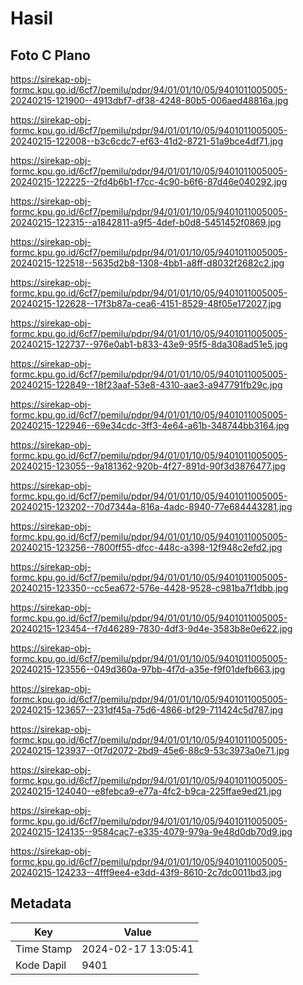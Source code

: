 # Hasil

## Foto C Plano

https://sirekap-obj-formc.kpu.go.id/6cf7/pemilu/pdpr/94/01/01/10/05/9401011005005-20240215-121900--4913dbf7-df38-4248-80b5-006aed48816a.jpg

https://sirekap-obj-formc.kpu.go.id/6cf7/pemilu/pdpr/94/01/01/10/05/9401011005005-20240215-122008--b3c6cdc7-ef63-41d2-8721-51a9bce4df71.jpg

https://sirekap-obj-formc.kpu.go.id/6cf7/pemilu/pdpr/94/01/01/10/05/9401011005005-20240215-122225--2fd4b6b1-f7cc-4c90-b6f6-87d46e040292.jpg

https://sirekap-obj-formc.kpu.go.id/6cf7/pemilu/pdpr/94/01/01/10/05/9401011005005-20240215-122315--a1842811-a9f5-4def-b0d8-5451452f0869.jpg

https://sirekap-obj-formc.kpu.go.id/6cf7/pemilu/pdpr/94/01/01/10/05/9401011005005-20240215-122518--5635d2b8-1308-4bb1-a8ff-d8032f2682c2.jpg

https://sirekap-obj-formc.kpu.go.id/6cf7/pemilu/pdpr/94/01/01/10/05/9401011005005-20240215-122628--17f3b87a-cea6-4151-8529-48f05e172027.jpg

https://sirekap-obj-formc.kpu.go.id/6cf7/pemilu/pdpr/94/01/01/10/05/9401011005005-20240215-122737--976e0ab1-b833-43e9-95f5-8da308ad51e5.jpg

https://sirekap-obj-formc.kpu.go.id/6cf7/pemilu/pdpr/94/01/01/10/05/9401011005005-20240215-122849--18f23aaf-53e8-4310-aae3-a947791fb29c.jpg

https://sirekap-obj-formc.kpu.go.id/6cf7/pemilu/pdpr/94/01/01/10/05/9401011005005-20240215-122946--69e34cdc-3ff3-4e64-a61b-348744bb3164.jpg

https://sirekap-obj-formc.kpu.go.id/6cf7/pemilu/pdpr/94/01/01/10/05/9401011005005-20240215-123055--9a181362-920b-4f27-891d-90f3d3876477.jpg

https://sirekap-obj-formc.kpu.go.id/6cf7/pemilu/pdpr/94/01/01/10/05/9401011005005-20240215-123202--70d7344a-816a-4adc-8940-77e684443281.jpg

https://sirekap-obj-formc.kpu.go.id/6cf7/pemilu/pdpr/94/01/01/10/05/9401011005005-20240215-123256--7800ff55-dfcc-448c-a398-12f948c2efd2.jpg

https://sirekap-obj-formc.kpu.go.id/6cf7/pemilu/pdpr/94/01/01/10/05/9401011005005-20240215-123350--cc5ea672-576e-4428-9528-c981ba7f1dbb.jpg

https://sirekap-obj-formc.kpu.go.id/6cf7/pemilu/pdpr/94/01/01/10/05/9401011005005-20240215-123454--f7d46289-7830-4df3-9d4e-3583b8e0e622.jpg

https://sirekap-obj-formc.kpu.go.id/6cf7/pemilu/pdpr/94/01/01/10/05/9401011005005-20240215-123556--049d360a-97bb-4f7d-a35e-f9f01defb663.jpg

https://sirekap-obj-formc.kpu.go.id/6cf7/pemilu/pdpr/94/01/01/10/05/9401011005005-20240215-123657--231df45a-75d6-4866-bf29-711424c5d787.jpg

https://sirekap-obj-formc.kpu.go.id/6cf7/pemilu/pdpr/94/01/01/10/05/9401011005005-20240215-123937--0f7d2072-2bd9-45e6-88c9-53c3973a0e71.jpg

https://sirekap-obj-formc.kpu.go.id/6cf7/pemilu/pdpr/94/01/01/10/05/9401011005005-20240215-124040--e8febca9-e77a-4fc2-b9ca-225ffae9ed21.jpg

https://sirekap-obj-formc.kpu.go.id/6cf7/pemilu/pdpr/94/01/01/10/05/9401011005005-20240215-124135--9584cac7-e335-4079-979a-9e48d0db70d9.jpg

https://sirekap-obj-formc.kpu.go.id/6cf7/pemilu/pdpr/94/01/01/10/05/9401011005005-20240215-124233--4fff9ee4-e3dd-43f9-8610-2c7dc0011bd3.jpg


## Metadata

| Key        | Value               |
| ---------- | ------------------- |
| Time Stamp | 2024-02-17 13:05:41 |
| Kode Dapil | 9401                |



